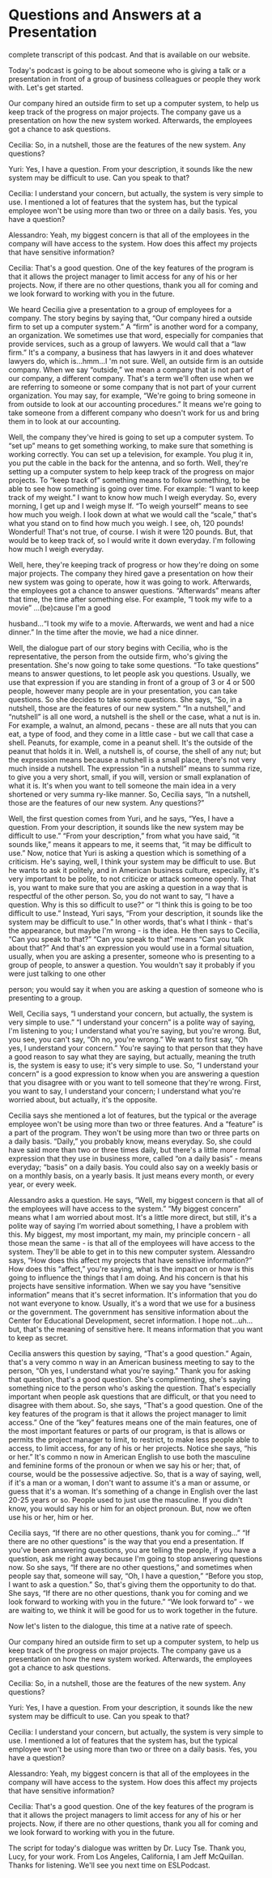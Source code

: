 # Questions and Answers at a Presentation

complete transcript of this podcast. And that is available on our website.

Today's podcast is going to be about someone who is giving a talk or a presentation in front of a group of business colleagues or people they work with. Let's get started.

<start of story> Our company hired an outside firm to set up a computer system, to help us keep track of the progress on major projects. The company gave us a presentation on how the new system worked. Afterwards, the employees got a chance to ask questions.

Cecilia: So, in a nutshell, those are the features of the new system. Any questions?

Yuri: Yes, I have a question. From your description, it sounds like the new system may be difficult to use. Can you speak to that?

Cecilia: I understand your concern, but actually, the system is very simple to use. I mentioned a lot of features that the system has, but the typical employee won't be using more than two or three on a daily basis. Yes, you have a question?

Alessandro: Yeah, my biggest concern is that all of the employees in the company will have access to the system. How does this affect my projects that have sensitive information?

 Cecilia: That's a good question. One of the key features of the program is that it allows the project manager to limit access for any of his or her projects. Now, if there are no other questions, thank you all for coming and we look forward to working with you in the future. <end of story>

We heard Cecilia give a presentation to a group of employees for a company. The story begins by saying that, “Our company hired a outside firm to set up a computer system.”  A “firm” is another word for a company, an organization. We sometimes use that word, especially for companies that provide services, such as a group of lawyers. We would call that a “law firm.” It's a company, a business that has lawyers in it and does whatever lawyers do, which is...hmm…I 'm not sure. Well, an outside firm is an outside company. When we say “outside,” we mean a company that is not part of our company, a different company. That's a term we'll often use when we are referring to someone or some company that is not  part of your current organization. You may say, for example, “We're going to bring someone in from outside to look at our accounting procedures.” It means we're going to take someone from a different company who doesn't work for us and bring them in to look at our accounting.

Well, the company they've hired is going to set up a computer system. To “set up” means to get something working, to make sure that something is working correctly. You can set up a television, for example. You plug it in, you put the cable in the back for the antenna, and so forth. Well, they're setting up a computer system to help keep track of the progress on major projects. To “keep track of” something means to follow something, to be able to see how something is going over time. For example: “I want to keep track of my weight.” I want to know how much I weigh everyday. So, every morning, I get up and I weigh myse lf.  “To weigh yourself” means to see how much you weigh.  I look down at what we would call the “scale,” that's what you stand on to find how much you weigh. I see, oh, 120 pounds! Wonderful! That's not true, of course. I wish it were 120 pounds. But, that would be to keep track of, so I would write it down everyday. I'm following  how much I weigh everyday.

Well, here, they're keeping track of progress or how they're doing on some major projects. The company they hired gave a presentation on how their new system was going to operate, how it was going to work. Afterwards, the employees got a chance to answer questions. “Afterwards” means after that time, the time after something else. For example, “I took my wife to a movie” …(be)cause I'm a good

 husband…“I took my wife to a movie. Afterwards, we went and had a nice dinner.” In the time after the movie, we had a nice dinner.

Well, the dialogue part of our story begins with Cecilia, who is the representative, the person from the outside firm, who's giving the presentation. She's now going to take some questions. “To take questions” means to answer questions, to let people ask you questions. Usually, we use that expression if you are standing in front of a group of 3 or 4 or 500 people, however many people are in your presentation, you can take questions.  So she decides to take some questions. She says, “So, in a nutshell, those are the features of our new system.” “In a nutshell,” and “nutshell” is all one word, a nutshell is the shell or the case, what a nut is in.  For example, a walnut, an almond, pecans - these are all nuts that you can eat, a type of food, and they come in a little case - but we call that case a shell. Peanuts, for example, come in a peanut shell. It's the outside of the peanut that holds it in. Well, a nutshell is, of course, the shell of any nut; but the expression means because a nutshell is a small place, there's not very much inside a nutshell.  The expression “in a nutshell” means to summa rize, to give you a very short, small, if you will, version or small explanation of what it is. It's when you want to tell someone the main idea in a very shortened or very summa ry-like manner. So, Cecilia says, “In a nutshell, those are the features of our new system. Any questions?”

Well, the first question comes from Yuri, and he says, “Yes, I have a question. From your description, it sounds like the new system may be difficult to use.” “From your description,” from what you have said, “it sounds like,” means it appears to me, it seems that, “it may be difficult to use.” Now, notice that Yuri is asking a question which is something of a criticism. He's saying, well, I think your system may be difficult to use. But he wants to ask it politely, and in American business culture, especially, it's very important to be polite, to not criticize or attack someone openly. That is, you want to make sure that you are asking a question in a way that is respectful of the other person. So, you do not want to say, “I have a question. Why is this so difficult to use?” or “I think this is going to be too difficult to use.” Instead, Yuri says, “From your description, it sounds like the system may be difficult to use.” In other words, that's what I think - that's the appearance, but maybe I'm wrong - is the idea. He then says to Cecilia, “Can you speak to that?” “Can you speak to that” means “Can you talk about that?” And that's an expression you would use in a formal situation, usually, when you are asking a presenter, someone who is presenting to a group of people, to answer a question. You wouldn't say it probably if you were just talking to one other

 person; you would say it when you are asking a question of someone who is presenting to a group.

Well, Cecilia says, “I understand your concern, but actually, the system is very simple to use.” “I understand your concern” is a polite way of saying, I'm listening to you; I understand what you're saying, but you're wrong. But, you see, you can't say, “Oh no, you're wrong.” We want to first say, “Oh yes, I understand your concern.” You're saying to that person that they have a good reason to say what they are saying, but actually, meaning the truth is, the system is easy to use; it's very simple to use. So, “I understand your concern” is a good expression to know when you are answering a question that you disagree with or you want to tell someone that they're wrong. First, you want to say, I understand your concern; I understand what you're worried about, but actually, it's the opposite.

Cecilia says she mentioned a lot of features, but the typical or the average employee won't be using more than two or three features. And a “feature” is a part of the program. They won't be using more than two or three parts on a daily basis. “Daily,” you probably know, means everyday. So, she could have said more than two or three times daily, but there's a little more formal expression that they use in business more, called “on a daily basis” - means everyday; “basis” on a daily basis.  You could also say on a weekly basis or on a monthly basis, on a yearly basis. It just means every month, or every year, or every week.

Alessandro asks a question. He says, “Well, my biggest concern is that all of the employees  will have access to the system.” “My biggest concern” means what I am worried about most. It's a little more direct, but still, it's a polite way of saying I’m worried about something, I have a problem with this. My biggest, my most important, my main, my principle concern - all those mean the same - is that all of the employees will have access to the system. They'll be able to get in to this new computer system. Alessandro says, “How does this affect my projects that have sensitive information?” How does this “affect,” you're saying, what is the impact on or how is this going to influence the things that I am doing. And his concern is that his projects have sensitive information. When we say you have “sensitive information” means that it's secret information. It's information that you do not want everyone to know. Usually, it's a word that we use for a business or the government. The government has sensitive information about the Center for Educational Development, secret information. I hope not...uh…but, that's the meaning of sensitive here. It means information that you want to keep as secret.

 Cecilia answers this question by saying, “That's a good question.” Again, that's a very commo n way in an American business meeting to say to the person, “Oh yes, I understand what you're saying.” Thank you for asking that question, that's a good question. She's complimenting, she's saying something nice to the person who's asking the question. That's especially important when people ask questions that are difficult, or that you need to disagree with them about. So, she says, “That's a good question. One of the key features of the program is that it allows the project manager to limit access.” One of the “key” features means one of the main features, one of the most important features or parts of our program, is that is allows or permits the project manager to limit, to restrict, to make less people able to access, to limit access, for any of his or her projects. Notice she says, “his or her.” It's commo n now in American English to use both the masculine and feminine forms of the pronoun or when we say his or her; that, of course, would be the possessive adjective. So, that is a way of saying, well, if it's a man or a woman, I don't want to  assume it's a man or assume, or guess that it's a woman. It's something of a change in English over the last 20-25 years or so. People used to just use the masculine. If you didn't know, you would say his or him for an object pronoun. But, now we often use his or her, him or her.

Cecilia says, “If there are no other questions, thank you for coming...” “If there are no other questions” is the way that you end a presentation. If you've been answering questions, you are telling the people, if you have a question, ask me right away because I'm going to stop answering questions now. So she says, “If there are no other questions,” and sometimes when people say that, someone will say, “Oh, I have a question,” “Before you stop, I want to ask a question.” So, that's giving them the opportunity to do that. She says, “If there are no other questions, thank you for coming and we look forward to working with you in the future.” “We look forward to” - we are waiting to, we think it will be good for us to work together in the future.

Now let's listen to the dialogue, this time at a native rate of speech.

<start of story> Our company hired an outside firm to set up a computer system, to help us keep track of the progress on major projects. The company gave us a presentation on how the new system worked. Afterwards, the employees got a chance to ask questions.

 Cecilia: So, in a nutshell, those are the features of the new system. Any questions?

Yuri: Yes, I have a question. From your description, it sounds like the new system may be difficult to use. Can you speak to that?

Cecilia: I understand your concern, but actually, the system is very simple to use. I mentioned a lot of features that the system has, but the typical employee won't be using more than two or three on a daily basis. Yes, you have a question?

Alessandro: Yeah, my biggest concern is that all of the employees in the company will have access to the system. How does this affect my projects that have sensitive information?

Cecilia: That's a good question. One of the key features of the program is that it allows the project managers to limit access for any of his or her projects. Now, if there are no other questions, thank you all for coming and we look forward to working with you in the future. <end of story>

The script for today's dialogue was written by Dr. Lucy Tse. Thank you, Lucy, for your work. From Los Angeles, California, I am Jeff McQuillan. Thanks for listening.  We'll see you next time on ESLPodcast.



